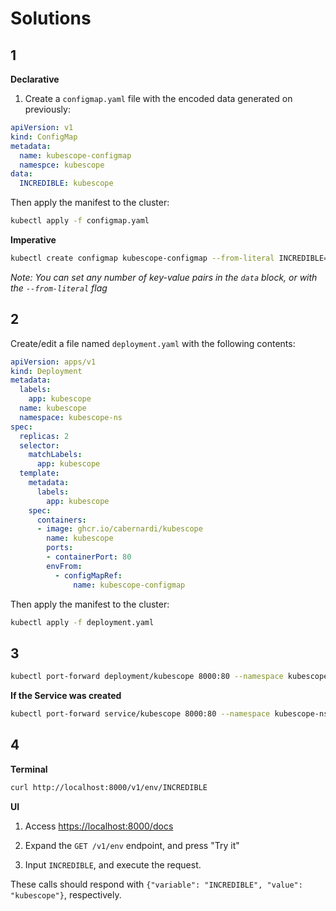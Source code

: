 # Solutions

## 1

**Declarative**

1. Create a `configmap.yaml` file with the encoded data generated on previously:

```yaml
apiVersion: v1
kind: ConfigMap
metadata:
  name: kubescope-configmap
  namespce: kubescope
data:
  INCREDIBLE: kubescope
```

Then apply the manifest to the cluster:

```bash
kubectl apply -f configmap.yaml
```

**Imperative**

```bash
kubectl create configmap kubescope-configmap --from-literal INCREDIBLE=kubescope -n kubescope
```

_Note: You can set any number of key-value pairs in the `data` block, or with the `--from-literal` flag_

## 2

Create/edit a file named `deployment.yaml` with the following contents:

```yaml
apiVersion: apps/v1
kind: Deployment
metadata:
  labels:
    app: kubescope
  name: kubescope
  namespace: kubescope-ns
spec:
  replicas: 2
  selector:
    matchLabels:
      app: kubescope
  template:
    metadata:
      labels:
        app: kubescope
    spec:
      containers:
      - image: ghcr.io/cabernardi/kubescope
        name: kubescope
        ports:
        - containerPort: 80
        envFrom:
          - configMapRef:
              name: kubescope-configmap
```

Then apply the manifest to the cluster:

```bash
kubectl apply -f deployment.yaml
```

## 3

```bash
kubectl port-forward deployment/kubescope 8000:80 --namespace kubescope-ns
```

**If the Service was created**
```bash
kubectl port-forward service/kubescope 8000:80 --namespace kubescope-ns
```

## 4

**Terminal**

```bash
curl http://localhost:8000/v1/env/INCREDIBLE
```

**UI**

1. Access [https://localhost:8000/docs](https://localhost:8000/docs)

1. Expand the `GET /v1/env` endpoint, and press "Try it"

1. Input `INCREDIBLE`, and execute the request.


These calls should respond with `{"variable": "INCREDIBLE", "value": "kubescope"}`, respectively.
